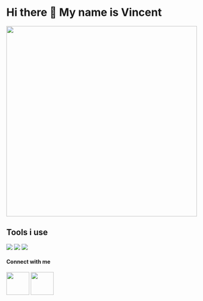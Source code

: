 # Hi there 👋 My name is Vincent

<img src="https://internetofbusiness.com/wp-content/uploads/2016/02/big-data-opportunity-300x146.jpg" width="500px">

## Tools i use

<img src="https://img.shields.io/badge/MySQL-005C84?style=for-the-badge&logo=mysql&logoColor=white">

<img src="https://img.shields.io/badge/PostgreSQL-316192?style=for-the-badge&logo=postgresql&logoColor=white">

<img src="https://img.shields.io/badge/Python-FFD43B?style=for-the-badge&logo=python&logoColor=blue">

#### Connect with me 
<a href="https://www.linkedin.com/in/uzochukwu-onwuegbu-9300331b0/"><img src="https://cdn-icons-png.flaticon.com/512/174/174857.png" width="60" /></a>
<a href="https://twitter.com/VincentdePaul6"><img src="https://cdn4.iconfinder.com/data/icons/social-media-icons-the-circle-set/48/twitter_circle-512.png" width="60" /></a>

<!--
**Uzochukwu001/Uzochukwu001** is a ✨ _special_ ✨ repository because its `README.md` (this file) appears on your GitHub profile.

Here are some ideas to get you started:

- 🔭 I’m currently working on ...
- 🌱 I’m currently learning ...
- 👯 I’m looking to collaborate on ...
- 🤔 I’m looking for help with ...
- 💬 Ask me about ...
- 📫 How to reach me: ...
- 😄 Pronouns: ...
- ⚡ Fun fact: ...
-->

